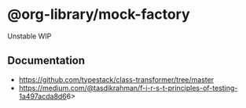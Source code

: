 # @org-library/mock-factory

Unstable WIP

## Documentation

- <https://github.com/typestack/class-transformer/tree/master>
- <https://medium.com/@tasdikrahman/f-i-r-s-t-principles-of-testing-1a497acda8d6>6>
